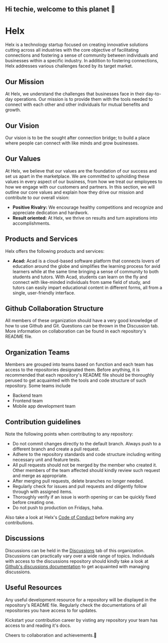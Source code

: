 ## Hi techie, welcome to this planet :hugs:
# Helx

Helx is a technology startup focused on creating innovative solutions cutting across all industries with the core objective of facilitating connections and fostering a sense of community between individuals and businesses within a specific industry. In addition to fostering connections, Helx addresses various challenges faced by its target market.

## Our Mission
At Helx, we understand the challenges that businesses face in their day-to-day operations. Our mission is to provide them with the tools needed to connect with each other and other individuals for mutual benefits and growth.

## Our Vision
Our vision is to be the sought after connection bridge; to build a place where people can connect with like minds and grow businesses.

## Our Values
At Helx, we believe that our values are the foundation of our success and set us apart in the marketplace. We are committed to upholding these values in every aspect of our business, from how we treat our employees to how we engage with our customers and partners. In this section, we will outline our core values and explain how they drive our mission and contribute to our overall vision:

- **Positive Rivalry:** We encourage healthy competitions and recognize and appreciate dedication and hardwork.
- **Result oriented:** At Helx, we thrive on results and turn aspirations into accomplishments.

## Products and Services
Helx offers the following products and services:
- **Acad:** Acad is a cloud-based software platform that connects lovers of education around the globe and simplifies the learning process for avid learners while at the same time bringing a sense of community to both students and tutors. With Acad, students can learn on the fly and connect with like-minded individuals from same field of study, and tutors can easily impart educational content in different forms, all from a single, user-friendly interface.

## Github Collaboration Structure
 All members of these organization should have a very good knowledge of how to use Github and Git. Questions can be thrown in the Discussion tab. More information on collaboration can be found in each repository's README file.

## Organization Teams
Members are grouped into teams based on function and each team has access to the repositories designated them. Before anything, it is recommended that each repository's README file should be thoroughly perused to get acquainted with the tools and code structure of such repository. Some teams include
- Backend team
- Frontend team
- Mobile app development team

## Contribution guidelines
Note the following points when contributing to any repository:
- Do not commit changes directly to the default branch. Always push to a different branch and create a pull request.
- Adhere to the repository standards and code structure including writing necessary unit and feature tests.
- All pull requests should not be merged by the member who created it. Other members of the team affected should kindly review such request and merge as appropriate.
- After merging pull requests, delete branches no longer needed.
- Regularly check for issues and pull requests and diligently follow through with assigned items.
- Thoroughly verify if an issue is worth opening or can be quickly fixed before creating one.
- Do not push to production on Fridays, haha.

Also take a look at Helx's [Code of Conduct](https://github.com/Helx-Services/.github/blob/main/CODE_OF_CONDUCT.md) before making any contributions.

## Discussions
Discussions can be held in the [Discussions](https://github.com/orgs/Helx-Services/discussions) tab of this organization. Discussions can practically vary over a wide range of topics. Individuals with access to the discussions repository should kindly take a look at [Github's discussions documentation](https://docs.github.com/en/discussions/quickstart) to get acquainted with managing discussions.

## Useful Resources
Any useful development resource for a repository will be displayed in the repository's README file. Regularly check the documentations of all repositories you have access to for updates.

Kickstart your contribution career by visting any repository your team has access to and reading it's docs.


Cheers to collaboration and achievements.🎉
